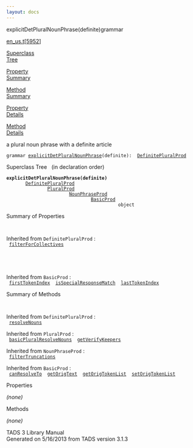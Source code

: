```yaml
---
layout: docs
---
```

<span class="title">explicitDetPluralNounPhrase(definite)</span><span class="type">grammar</span>

[en_us.t](../file/en_us.t.html)\[[5952](../source/en_us.t.html#5952)\]

[Superclass  
Tree](#_SuperClassTree_)

[Property  
Summary](#_PropSummary_)

[Method  
Summary](#_MethodSummary_)

[Property  
Details](#_Properties_)

[Method  
Details](#_Methods_)

<div class="fdesc">

a plural noun phrase with a definite article

`grammar `<span class="gramalt">[`explicitDetPluralNounPhrase`](../object/explicitDetPluralNounPhrase.html)`(definite)`</span>` :   `[`DefinitePluralProd`](../object/DefinitePluralProd.html)

</div>

<span id="_SuperClassTree_"></span>

<div class="mjhd">

<span class="hdln">Superclass Tree</span>   (in declaration order)

</div>

**`explicitDetPluralNounPhrase(definite)`**  
`         `[`DefinitePluralProd`](../object/DefinitePluralProd.html)  
`                 `[`PluralProd`](../object/PluralProd.html)  
`                         `[`NounPhraseProd`](../object/NounPhraseProd.html)  
`                                 `[`BasicProd`](../object/BasicProd.html)  
`                                         object`  
<span id="_PropSummary_"></span>

<div class="mjhd">

<span class="hdln">Summary of Properties</span>  

</div>

` `

Inherited from `DefinitePluralProd` :  
` `[`filterForCollectives`](../object/DefinitePluralProd.html#filterForCollectives)`  `

` `

` `

Inherited from `BasicProd` :  
` `[`firstTokenIndex`](../object/BasicProd.html#firstTokenIndex)`  `[`isSpecialResponseMatch`](../object/BasicProd.html#isSpecialResponseMatch)`  `[`lastTokenIndex`](../object/BasicProd.html#lastTokenIndex)`  `

<span id="_MethodSummary_"></span>

<div class="mjhd">

<span class="hdln">Summary of Methods</span>  

</div>

` `

Inherited from `DefinitePluralProd` :  
` `[`resolveNouns`](../object/DefinitePluralProd.html#resolveNouns)`  `

Inherited from `PluralProd` :  
` `[`basicPluralResolveNouns`](../object/PluralProd.html#basicPluralResolveNouns)`  `[`getVerifyKeepers`](../object/PluralProd.html#getVerifyKeepers)`  `

Inherited from `NounPhraseProd` :  
` `[`filterTruncations`](../object/NounPhraseProd.html#filterTruncations)`  `

Inherited from `BasicProd` :  
` `[`canResolveTo`](../object/BasicProd.html#canResolveTo)`  `[`getOrigText`](../object/BasicProd.html#getOrigText)`  `[`getOrigTokenList`](../object/BasicProd.html#getOrigTokenList)`  `[`setOrigTokenList`](../object/BasicProd.html#setOrigTokenList)`  `

<span id="_Properties_"></span>

<div class="mjhd">

<span class="hdln">Properties</span>  

</div>

*(none)* <span id="_Methods_"></span>

<div class="mjhd">

<span class="hdln">Methods</span>  

</div>

*(none)*

<div class="ftr">

TADS 3 Library Manual  
Generated on 5/16/2013 from TADS version 3.1.3

</div>
